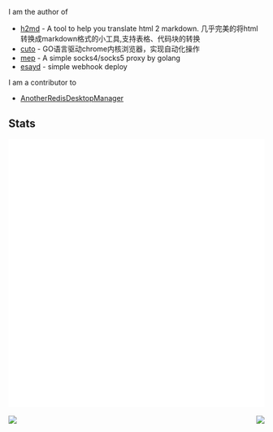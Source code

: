 
I am the author of

- [h2md](https://github.com/diiyw/h2md) - A tool to help you translate html 2 markdown. 几乎完美的将html转换成markdown格式的小工具,支持表格、代码块的转换
- [cuto](https://github.com/diiyw/cuto) - GO语言驱动chrome内核浏览器，实现自动化操作
- [mep](https://github.com/diiyw/mep) - A simple socks4/socks5 proxy by golang
- [esayd](https://github.com/diiyw/easyd) - simple webhook deploy

I am a contributor to

- [AnotherRedisDesktopManager](https://github.com/qishibo/AnotherRedisDesktopManager)

## Stats
![Metrics](https://github.com/diiyw/diiyw/blob/main/github-metrics.svg)

<img align="left" src="https://github-readme-stats.vercel.app/api/top-langs/?username=diiyw&hide_border=true">
<img align="right" src="https://github-readme-stats.vercel.app/api?username=diiyw&show_icons=true&hide_border=true">


